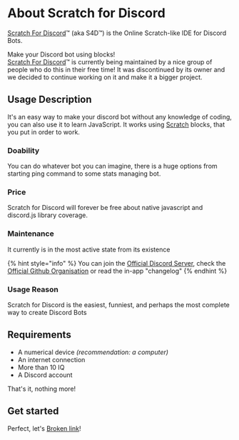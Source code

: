 # About Scratch for Discord

[Scratch For Discord](https://scratch-for-discord.com/)™ (aka S4D™) is the Online Scratch-like IDE for Discord Bots.

Make your Discord bot using blocks!\
[Scratch For Discord](https://scratch-for-discord.com/)™ is currently being maintained by a nice group of people who do this in their free time! It was discontinued by its owner and we decided to continue working on it and make it a bigger project.

## Usage Description

It's an easy way to make your discord bot without any knowledge of coding, you can also use it to learn JavaScript. It works using [Scratch](https://scratch.mit.edu/) blocks, that you put in order to work.

### Doability

You can do whatever bot you can imagine, there is a huge options from starting ping command to some stats managing bot.

### Price

Scratch for Discord will forever be free about native javascript and discord.js library coverage.

### Maintenance

It currently is in the most active state from its existence

{% hint style="info" %}
You can join the [Official Discord Server](https://discord.com/invite/TsQPMrNyBv), check the [Official Github Organisation](https://github.com/scratch-for-discord) or read the in-app "changelog"
{% endhint %}

### Usage Reason

Scratch for Discord is the easiest, funniest, and perhaps the most complete way to create Discord Bots

## Requirements

* A numerical device _(recommendation: a computer)_
* An internet connection
* More than 10 IQ
* A Discord account

That's it, nothing more!

## Get started

Perfect, let's [Broken link](broken-reference "mention")!
